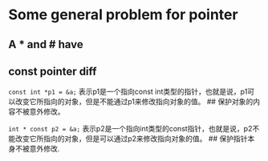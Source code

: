 # Some general problem for pointer

## A * and # have 


## const pointer diff

``const int *p1 = &a;`` 表示p1是一个指向const int类型的指针，也就是说，p1可以改变它所指向的对象，但是不能通过p1来修改指向对象的值。 ## 保护对象的内容不被意外修改。

``int * const p2 = &a;`` 表示p2是一个指向int类型的const指针，也就是说，p2不能改变它所指向的对象，但是可以通过p2来修改指向对象的值。 ## 保护指针本身不被意外修改. 